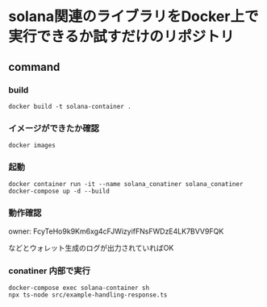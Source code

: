 # solana関連のライブラリをDocker上で実行できるか試すだけのリポジトリ

## command

### build

```
docker build -t solana-container .
```

### イメージができたか確認

```
docker images
```

### 起動

```
docker container run -it --name solana_conatiner solana_conatiner
docker-compose up -d --build
```

### 動作確認

owner:  FcyTeHo9k9Km6xg4cFJWizyifFNsFWDzE4LK7BVV9FQK

などとウォレット生成のログが出力されていればOK 

### conatiner 内部で実行

```
docker-compose exec solana-container sh
npx ts-node src/example-handling-response.ts
```